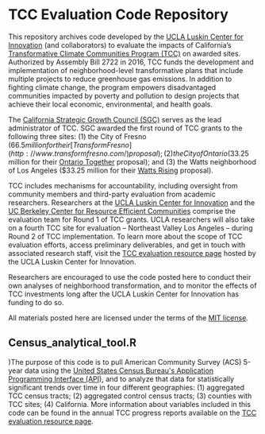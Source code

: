 # TCC Evaluation Code Repository

This repository archives code developed by the [UCLA Luskin Center for Innovation](https://innovation.luskin.ucla.edu/) (and collaborators) to evaluate the impacts of California’s [Transformative Climate Communities Program (TCC)](http://sgc.ca.gov/programs/tcc/) on awarded sites. Authorized by Assembly Bill 2722 in 2016, TCC funds the development and implementation of neighborhood-level transformative plans that include multiple projects to reduce greenhouse gas emissions. In addition to fighting climate change, the program empowers disadvantaged communities impacted by poverty and pollution to design projects that achieve their local economic, environmental, and health goals.

The [California Strategic Growth Council (SGC)](http://sgc.ca.gov/) serves as the lead administrator of TCC. SGC awarded the first round of TCC grants to the following three sites: (1) the City of Fresno ($66.5 million for their [Transform Fresno](http://www.transformfresno.com/) proposal); (2) the City of Ontario ($33.25 million for their [Ontario Together](http://www.ontariotogether.com/) proposal); and (3) the Watts neighborhood of Los Angeles ($33.25 million for their [Watts Rising](https://twitter.com/wattsrising) proposal).

TCC includes mechanisms for accountability, including oversight from community members and third-party evaluation from academic researchers. Researchers at the [UCLA Luskin Center for Innovation](https://innovation.luskin.ucla.edu/) and the [UC Berkeley Center for Resource Efficient Communities](https://crec.berkeley.edu/) comprise the evaluation team for Round 1 of TCC grants. UCLA researchers will also take on a fourth TCC site for evaluation – Northeast Valley Los Angeles – during Round 2 of TCC implementation. To learn more about the scope of TCC evaluation efforts, access preliminary deliverables, and get in touch with associated research staff, visit the [TCC evaluation resource page](https://innovation.luskin.ucla.edu/tracking-groundbreaking-climate-action/) hosted by the UCLA Luskin Center for Innovation. 

Researchers are encouraged to use the code posted here to conduct their own analyses of neighborhood transformation, and to monitor the effects of TCC investments long after the UCLA Luskin Center for Innovation has funding to do so. 

All materials posted here are licensed under the terms of the [MIT license](https://opensource.org/licenses/MIT).

## Census_analytical_tool.R
)The purpose of this code is to pull American Community Survey (ACS) 5-year data using the [United States Census Bureau's Application Programming Interface (API)](https://www.census.gov/data/developers/about.html), and to analyze that data for statistically significant trends over time in four different geographies: (1) aggregated TCC census tracts; (2) aggregated control census tracts; (3) counties with TCC sites; (4) California. More information about variables included in this code can be found in the annual TCC progress reports available on the [TCC evaluation resource page](https://innovation.luskin.ucla.edu/tracking-groundbreaking-climate-action/).
